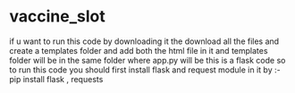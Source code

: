 # vaccine_slot

if u want to run this code by downloading it the download all the files and create a templates folder and add both the html file in it and templates folder will be in the same folder where app.py will be
this is a flask code so to run this code you should first install flask and request module in it by :- pip install flask , requests
